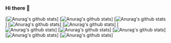 ### Hi there 👋

<!--
**ysCharles/ysCharles** is a ✨ _special_ ✨ repository because its `README.md` (this file) appears on your GitHub profile.

Here are some ideas to get you started:

- 🔭 I’m currently working on ...
- 🌱 I’m currently learning ...
- 👯 I’m looking to collaborate on ...
- 🤔 I’m looking for help with ...
- 💬 Ask me about ...
- 📫 How to reach me: ...
- 😄 Pronouns: ...
- ⚡ Fun fact: ...
-->

[![Anurag's github stats](https://github-readme-stats.vercel.app/api?username=ysCharles&theme=dark)]
[![Anurag's github stats](https://github-readme-stats.vercel.app/api?username=ysCharles&theme=radical)]
[![Anurag's github stats](https://github-readme-stats.vercel.app/api?username=ysCharles&theme=merko)]
[![Anurag's github stats](https://github-readme-stats.vercel.app/api?username=ysCharles&theme=gruvbox)]
[![Anurag's github stats](https://github-readme-stats.vercel.app/api?username=ysCharles&theme=tokyonight)]
[![Anurag's github stats](https://github-readme-stats.vercel.app/api?username=ysCharles&theme=onedark)]
[![Anurag's github stats](https://github-readme-stats.vercel.app/api?username=ysCharles&theme=cobalt)]
[![Anurag's github stats](https://github-readme-stats.vercel.app/api?username=ysCharles&theme=synthwave)]
[![Anurag's github stats](https://github-readme-stats.vercel.app/api?username=ysCharles&theme=highcontrast)]
[![Anurag's github stats](https://github-readme-stats.vercel.app/api?username=ysCharles&theme=dracula)]
